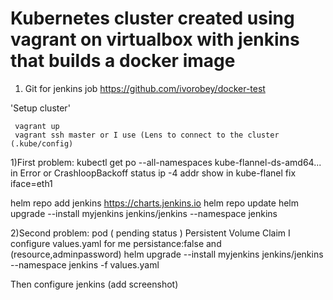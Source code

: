 # Kubernetes cluster created using vagrant on virtualbox with jenkins that builds a docker image
1) Git for jenkins job https://github.com/ivorobey/docker-test


 'Setup cluster'
 
     vagrant up
     vagrant ssh master or I use (Lens to connect to the cluster (.kube/config)
 
 
 
1)First problem: 
kubectl get po --all-namespaces
kube-flannel-ds-amd64... in Error or CrashloopBackoff status
ip -4 addr show
in kube-flanel fix iface=eth1


helm repo add jenkins https://charts.jenkins.io
helm repo update
helm upgrade --install myjenkins jenkins/jenkins --namespace jenkins

2)Second problem: pod ( pending status )
Persistent Volume Claim
I configure values.yaml for me persistance:false and (resource,adminpassword) 
helm upgrade --install myjenkins jenkins/jenkins --namespace jenkins -f values.yaml

Then configure jenkins (add screenshot)
 
